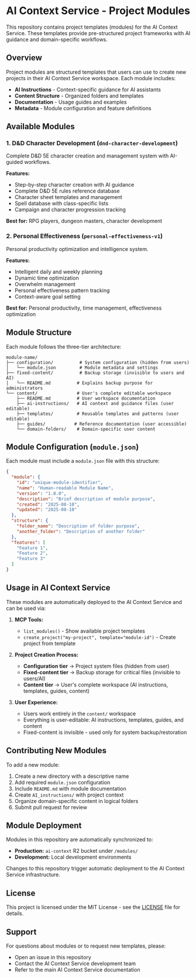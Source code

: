 # AI Context Service - Project Modules

This repository contains project templates (modules) for the AI Context Service. These templates provide pre-structured project frameworks with AI guidance and domain-specific workflows.

## Overview

Project modules are structured templates that users can use to create new projects in their AI Context Service workspace. Each module includes:

- **AI Instructions** - Context-specific guidance for AI assistants
- **Content Structure** - Organized folders and templates
- **Documentation** - Usage guides and examples
- **Metadata** - Module configuration and feature definitions

## Available Modules

### 1. D&D Character Development (`dnd-character-development`)
Complete D&D 5E character creation and management system with AI-guided workflows.

**Features:**
- Step-by-step character creation with AI guidance
- Complete D&D 5E rules reference database
- Character sheet templates and management
- Spell database with class-specific lists
- Campaign and character progression tracking

**Best for:** RPG players, dungeon masters, character development

### 2. Personal Effectiveness (`personal-effectiveness-v1`)
Personal productivity optimization and intelligence system.

**Features:**
- Intelligent daily and weekly planning
- Dynamic time optimization
- Overwhelm management
- Personal effectiveness pattern tracking
- Context-aware goal setting

**Best for:** Personal productivity, time management, effectiveness optimization

## Module Structure

Each module follows the three-tier architecture:

```
module-name/
├── configuration/          # System configuration (hidden from users)
│   └── module.json         # Module metadata and settings
├── fixed-content/          # Backup storage (invisible to users and AI)
│   └── README.md          # Explains backup purpose for administrators
└── content/               # User's complete editable workspace
    ├── README.md          # User workspace documentation
    ├── ai-instructions/   # AI context and guidance files (user editable)
    ├── templates/         # Reusable templates and patterns (user editable)
    ├── guides/           # Reference documentation (user accessible)
    └── domain-folders/    # Domain-specific user content
```

## Module Configuration (`module.json`)

Each module must include a `module.json` file with this structure:

```json
{
  "module": {
    "id": "unique-module-identifier",
    "name": "Human-readable Module Name",
    "version": "1.0.0",
    "description": "Brief description of module purpose",
    "created": "2025-08-10",
    "updated": "2025-08-10"
  },
  "structure": {
    "folder_name": "Description of folder purpose",
    "another_folder": "Description of another folder"
  },
  "features": [
    "Feature 1",
    "Feature 2",
    "Feature 3"
  ]
}
```

## Usage in AI Context Service

These modules are automatically deployed to the AI Context Service and can be used via:

1. **MCP Tools:**
   - `list_modules()` - Show available project templates
   - `create_project("my-project", template="module-id")` - Create project from template

2. **Project Creation Process:**
   - **Configuration tier** → Project system files (hidden from user)
   - **Fixed-content tier** → Backup storage for critical files (invisible to users/AI)
   - **Content tier** → User's complete workspace (AI instructions, templates, guides, content)

3. **User Experience:**
   - Users work entirely in the `content/` workspace
   - Everything is user-editable: AI instructions, templates, guides, and content
   - Fixed-content is invisible - used only for system backup/restoration

## Contributing New Modules

To add a new module:

1. Create a new directory with a descriptive name
2. Add required `module.json` configuration
3. Include `README.md` with module documentation
4. Create `AI_instructions/` with project context
5. Organize domain-specific content in logical folders
6. Submit pull request for review

## Module Deployment

Modules in this repository are automatically synchronized to:
- **Production:** `ai-context` R2 bucket under `/modules/`
- **Development:** Local development environments

Changes to this repository trigger automatic deployment to the AI Context Service infrastructure.

## License

This project is licensed under the MIT License - see the [LICENSE](LICENSE) file for details.

## Support

For questions about modules or to request new templates, please:
- Open an issue in this repository
- Contact the AI Context Service development team
- Refer to the main AI Context Service documentation